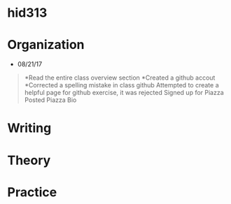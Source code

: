 # hid313
# Organization

* 08/21/17
> *Read the entire class overview section
> *Created a github accout 
> *Corrected a spelling mistake in class github
> Attempted to create a helpful page for github exercise, it was rejected
> Signed up for Piazza
> Posted Piazza Bio

# Writing


# Theory


# Practice

